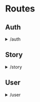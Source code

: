 # Routes

## Auth

<details>
<summary> /auth </summary>

POST /auth/google

```ts
/* req */
{ id_token: string }
/* res */
user: {
    { name: string, email: string, image: string, jwt_token: string, id: string }
}
/* jwt_token */
jwt_token = {
    name: string,
    email: string,
    image: string,
    id: string
}
```

POST /auth/credentials

```ts
/* req */
{ email: string, password: string }
/* res */
{ name: string, email: string, jwt_token: string, id: string }
/* jwt_token */
jwt_token = {
    name: string,
    email: string,
    id: string
}
```

POST /auth/register

```ts
/* req */
{ username: string, email: string, password: string }
/* res */
{ message: string }
```

GET /auth/verify

```ts
/* req */
{
  headers: {
    authorization: jwt_token
  }
}
/* res */
{
  verified: boolean
}
```

POST /auth/forget-password

```ts
/* req */
{ email: string }
/* res */
{ resetToken: string, id: string } // Will send links to req.body.email
```

POST /auth/reset-password

```ts
/* req */
{ id: string, password: string, token: string } // Token is the resetToken get from /auth/forget-password
/* res */
{ message: string }
```

</details>

## Story

<details>
<summary> /story </summary>

POST /story/retrieveById

```ts
/* req */
{
  id: string
} // Id of the story
/* res */
{
  story: {
    /* story object */
  }
}
```

GET /story/retrieve

```ts
/* req */
{
  headers: {
    authorizations: string
  }
}
/* res */
;[
  {
    /* story object */
  },
]
```

POST /story/like

```ts
/* req */
{ storyId: string, userId: string }
/* res */
string // ('Unlike success' or 'Like success')
```

POST /story/create

```ts
/* req */
{ id: string, content: string, title: string, subTitle: string, tags: string[] }
/* res */
string
```

POST /story/comment

```ts
/* req */
{ id: string, comment: string, commenter_id: string } // id: Id of the story
/* res */
string
```

</details>

## User

<details>
<summary> /user </summary>

GET /user/profile-links

```ts
/* req */
{
  headers: {
    authorization: string
  }
}
/* res */
{
  profileLinks: {
    user.prfileLInks
  }
}
```

```ts
user.profileLinks: {
    facebook: { type: String },
    instagram: { type: String },
    twitter: { type: String },
    linkedin: { type: String },
    youtube: { type: String },
    website: { type: String },
},
```

POST /user/profile-links

```ts
/* req */
{ facebook: string, twitter: string, instagram: string ... }
// available options: facebook, instagram, twitter, linkedin, youtube, website
// leave blank to delete, e.x.
{ facebook: 'https://facebook.com', instagram: '' }
/* res */
{ profileLinks: { user.profileLinks } }
```

</details>
